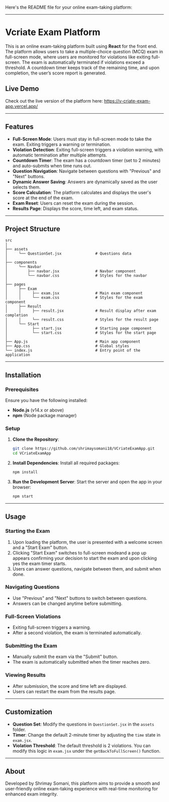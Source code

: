 Here's the README file for your online exam-taking platform:

---

# Vcriate Exam Platform

This is an online exam-taking platform built using **React** for the front end. The platform allows users to take a multiple-choice question (MCQ) exam in full-screen mode, where users are monitored for violations like exiting full-screen. The exam is automatically terminated if violations exceed a threshold. A countdown timer keeps track of the remaining time, and upon completion, the user’s score report is generated.

## Live Demo

Check out the live version of the platform here: https://v-criate-exam-app.vercel.app/

---

## Features

- **Full-Screen Mode**: Users must stay in full-screen mode to take the exam. Exiting triggers a warning or termination.
- **Violation Detection**: Exiting full-screen triggers a violation warning, with automatic termination after multiple attempts.
- **Countdown Timer**: The exam has a countdown timer (set to 2 minutes) and auto-submits when time runs out.
- **Question Navigation**: Navigate between questions with "Previous" and "Next" buttons.
- **Dynamic Answer Saving**: Answers are dynamically saved as the user selects them.
- **Score Calculation**: The platform calculates and displays the user's score at the end of the exam.
- **Exam Reset**: Users can reset the exam during the session.
- **Results Page**: Displays the score, time left, and exam status.

---

## Project Structure

```
src
│
├── assets
│     └── QuestionSet.jsx               # Questions data
│
├── components
│     └── Navbar
│         ├── navbar.jsx                # Navbar component
│         └── navbar.css                # Styles for the navbar
│
├── pages
│     ├── Exam
│     │     ├── exam.jsx                # Main exam component
│     │     └── exam.css                # Styles for the exam component
│     ├── Result
│     │     ├── result.jsx              # Result display after exam completion
│     │     └── result.css              # Styles for the result page
│     └── Start
│           ├── start.jsx               # Starting page component
│           └── start.css               # Styles for the start page
│
├── App.js                              # Main app component
├── App.css                             # Global styles
└── index.js                            # Entry point of the application
```

---

## Installation

### Prerequisites

Ensure you have the following installed:
- **Node.js** (v14.x or above)
- **npm** (Node package manager)

### Setup

1. **Clone the Repository**:
   ```bash
   git clone https://github.com/shrimaysomani18/VCriateExamApp.git
   cd VCriateExamApp
   ```

2. **Install Dependencies**:
   Install all required packages:
   ```bash
   npm install
   ```

3. **Run the Development Server**:
   Start the server and open the app in your browser:
   ```bash
   npm start
   ```

---

## Usage

### Starting the Exam

1. Upon loading the platform, the user is presented with a welcome screen and a "Start Exam" button.
2. Clicking "Start Exam" switches to full-screen modeand a pop up appears confirming your decision to start the exam and upon clicking yes the exam timer starts.
3. Users can answer questions, navigate between them, and submit when done.

### Navigating Questions

- Use "Previous" and "Next" buttons to switch between questions.
- Answers can be changed anytime before submitting.

### Full-Screen Violations

- Exiting full-screen triggers a warning.
- After a second violation, the exam is terminated automatically.

### Submitting the Exam

- Manually submit the exam via the "Submit" button.
- The exam is automatically submitted when the timer reaches zero.

### Viewing Results

- After submission, the score and time left are displayed.
- Users can restart the exam from the results page.

---

## Customization

- **Question Set**: Modify the questions in `QuestionSet.jsx` in the `assets` folder.
- **Timer**: Change the default 2-minute timer by adjusting the `time` state in `exam.jsx`.
- **Violation Threshold**: The default threshold is 2 violations. You can modify this logic in `exam.jsx` under the `getBackToFullScreen()` function.

---

## About

Developed by Shrimay Somani, this platform aims to provide a smooth and user-friendly online exam-taking experience with real-time monitoring for enhanced exam integrity.


